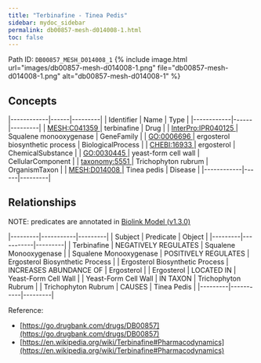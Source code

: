 ```yaml
---
title: "Terbinafine - Tinea Pedis"
sidebar: mydoc_sidebar
permalink: db00857-mesh-d014008-1.html
toc: false 
---
```



Path ID: `DB00857_MESH_D014008_1`
{% include image.html url="images/db00857-mesh-d014008-1.png" file="db00857-mesh-d014008-1.png" alt="db00857-mesh-d014008-1" %}

## Concepts

|------------|------|---------|
| Identifier | Name | Type    |
|------------|------|---------|
| <a href="https://identifiers.org/MESH:C041359">MESH:C041359 </a> | terbinafine | Drug |
| <a href="https://identifiers.org/InterPro:IPR040125">InterPro:IPR040125 </a> | Squalene monooxygenase | GeneFamily |
| <a href="https://identifiers.org/GO:0006696">GO:0006696 </a> | ergosterol biosynthetic process | BiologicalProcess |
| <a href="https://identifiers.org/CHEBI:16933">CHEBI:16933 </a> | ergosterol | ChemicalSubstance |
| <a href="https://identifiers.org/GO:0030445">GO:0030445 </a> | yeast-form cell wall | CellularComponent |
| <a href="https://identifiers.org/taxonomy:5551">taxonomy:5551 </a> | Trichophyton rubrum | OrganismTaxon |
| <a href="https://identifiers.org/MESH:D014008">MESH:D014008 </a> | Tinea pedis | Disease |
|------------|------|---------|

## Relationships


NOTE: predicates are annotated in <a href="https://github.com/biolink/biolink-model/releases/tag/v1.3.0">Biolink Model (v1.3.0)</a>

|---------|-----------|---------|
| Subject | Predicate | Object  |
|---------|-----------|---------|
| Terbinafine | NEGATIVELY REGULATES | Squalene Monooxygenase |
| Squalene Monooxygenase | POSITIVELY REGULATES | Ergosterol Biosynthetic Process |
| Ergosterol Biosynthetic Process | INCREASES ABUNDANCE OF | Ergosterol |
| Ergosterol | LOCATED IN | Yeast-Form Cell Wall |
| Yeast-Form Cell Wall | IN TAXON | Trichophyton Rubrum |
| Trichophyton Rubrum | CAUSES | Tinea Pedis |
|---------|-----------|---------|

Reference: 
  - [https://go.drugbank.com/drugs/DB00857](https://go.drugbank.com/drugs/DB00857)
  - [https://en.wikipedia.org/wiki/Terbinafine#Pharmacodynamics](https://en.wikipedia.org/wiki/Terbinafine#Pharmacodynamics)
